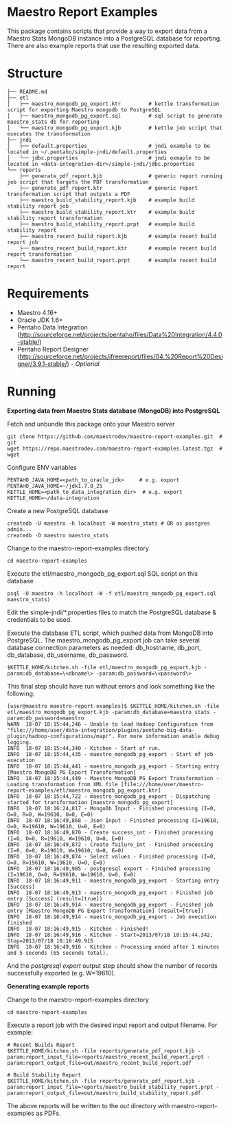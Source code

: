 Maestro Report Examples
=======================

This package contains scripts that provide a way to export data from a Maestro
Stats MongoDB instance into a PostgreSQL database for reporting.  There are also 
example reports that use the resulting exported data.

Structure
=========

    ├── README.md
    ├── etl
    │   ├── maestro_mongodb_pg_export.ktr         # kettle transformation script for exporting Maestro mongodb to PostgreSQL
    │   ├── maestro_mongodb_pg_export.sql         # sql script to generate maestro_stats db for reporting
    │   └── maestro_mongodb_pg_export.kjb         # kettle job script that executes the transformation
    ├── jndi
    │   ├── default.properties                    # jndi example to be located in ~/.pentaho/simple-jndi/default.properties
    │   └── jdbc.properties                       # jndi exmaple to be located in <data-integration-dir>/simple-jndi/jdbc.properties
    └── reports
        ├── generate_pdf_report.kjb               # generic report running job script that targets the PDF transformation
        ├── generate_pdf_report.ktr               # generic report transformation script that outputs a PDF
        ├── maestro_build_stability_report.kjb    # example build stability report job
        ├── maestro_build_stability_report.ktr    # example build stability report transformation
        ├── maestro_build_stability_report.prpt   # example build stability report
        ├── maestro_recent_build_report.kjb       # example recent build report job
        ├── maestro_recent_build_report.ktr       # example recent build report transformation
        └── maestro_recent_build_report.prpt      # example recent build report

Requirements
============

* Maestro 4.16+
* Oracle JDK 1.6+
* Pentaho Data Integration (http://sourceforge.net/projects/pentaho/files/Data%20Integration/4.4.0-stable/)
* Pentaho Report Designer (http://sourceforge.net/projects/jfreereport/files/04.%20Report%20Designer/3.9.1-stable/) - _Optional_

Running
=======

**Exporting data from Maestro Stats database (MongoDB) into PostgreSQL**


Fetch and unbundle this package onto your Maestro server

    git clone https://github.com/maestrodev/maestro-report-examples.git  # git
    wget https://repo.maestrodev.com/maestro-report-examples.latest.tgz  # wget

Configure ENV variables

    PENTAHO_JAVA_HOME=<path_to_oracle_jdk>     # e.g. export PENTAHO_JAVA_HOME=~/jdk1.7.0_25
    KETTLE_HOME=<path_to_data_integration_dir>  # e.g. export KETTLE_HOME=~/data-integration
    
Create a new PostgreSQL database

    createdb -U maestro -h localhost -W maestro_stats # OR as postgres admin...
    createdb -O maestro maestro_stats
    
Change to the maestro-report-examples directory

    cd maestro-report-examples
    
Execute the etl/maestro_mongodb_pg_export.sql SQL script on this database

    psql -U maestro -h localhost -W -f etl/maestro_mongodb_pg_export.sql maestro_stats)
    
Edit the simple-jndi/*.properties files to match the PostgreSQL database & credentials to be used.

Execute the database ETL script, which pushed data from MongoDB into PostgreSQL.  The maestro_mongodb_pg_export job can take
several database connection parameters as needed: db_hostname, db_port, db_database, db_username, db_password.

    $KETTLE_HOME/kitchen.sh -file etl/maestro_mongodb_pg_export.kjb -param:db_database=\<dbname\> -param:db_password=\<password\>

This final step should have run without errors and look something like the following:

    [user@maestro maestro-report-examples]$ $KETTLE_HOME/kitchen.sh -file etl/maestro_mongodb_pg_export.kjb -param:db_database=maestro_stats -param:db_password=maestro
    WARN  18-07 18:15:44,246 - Unable to load Hadoop Configuration from "file:///home/user/data-integration/plugins/pentaho-big-data-plugin/hadoop-configurations/mapr". For more information enable debug logging.
    INFO  18-07 18:15:44,340 - Kitchen - Start of run.
    INFO  18-07 18:15:44,435 - maestro_mongodb_pg_export - Start of job execution
    INFO  18-07 18:15:44,441 - maestro_mongodb_pg_export - Starting entry [Maestro MongoDB PG Export Transformation]
    INFO  18-07 18:15:44,449 - Maestro MongoDB PG Export Transformation - Loading transformation from XML file [file:///home/user/maestro-report-examples/etl/maestro_mongodb_pg_export.ktr]
    INFO  18-07 18:15:44,722 - maestro_mongodb_pg_export - Dispatching started for transformation [maestro_mongodb_pg_export]
    INFO  18-07 18:16:24,817 - MongoDb Input - Finished processing (I=0, O=0, R=0, W=19610, U=0, E=0)
    INFO  18-07 18:16:49,868 - Json Input - Finished processing (I=19610, O=0, R=19610, W=19610, U=0, E=0)
    INFO  18-07 18:16:49,870 - Create success_int - Finished processing (I=0, O=0, R=19610, W=19610, U=0, E=0)
    INFO  18-07 18:16:49,872 - Create failure_int - Finished processing (I=0, O=0, R=19610, W=19610, U=0, E=0)
    INFO  18-07 18:16:49,874 - Select values - Finished processing (I=0, O=0, R=19610, W=19610, U=0, E=0)
    INFO  18-07 18:16:49,905 - postgresql export - Finished processing (I=19610, O=0, R=19610, W=19610, U=0, E=0)
    INFO  18-07 18:16:49,911 - maestro_mongodb_pg_export - Starting entry [Success]
    INFO  18-07 18:16:49,913 - maestro_mongodb_pg_export - Finished job entry [Success] (result=[true])
    INFO  18-07 18:16:49,914 - maestro_mongodb_pg_export - Finished job entry [Maestro MongoDB PG Export Transformation] (result=[true])
    INFO  18-07 18:16:49,914 - maestro_mongodb_pg_export - Job execution finished
    INFO  18-07 18:16:49,915 - Kitchen - Finished!
    INFO  18-07 18:16:49,916 - Kitchen - Start=2013/07/18 18:15:44.342, Stop=2013/07/18 18:16:49.915
    INFO  18-07 18:16:49,916 - Kitchen - Processing ended after 1 minutes and 5 seconds (65 seconds total).


And the _postgresql export_ output step should show the number of records successfully exported (e.g. W=19610).


**Generating example reports**

Change to the maestro-report-examples directory

    cd maestro-report-examples
    
Execute a report job with the desired input report and output filename.  For example:

    # Recent Builds Report
    $KETTLE_HOME/kitchen.sh -file reports/generate_pdf_report.kjb -param:report_input_file=reports/maestro_recent_build_report.prpt -param:report_output_file=out/maestro_recent_build_report.pdf
    
    # Build Stability Report
    $KETTLE_HOME/kitchen.sh -file reports/generate_pdf_report.kjb -param:report_input_file=reports/maestro_build_stability_report.prpt -param:report_output_file=out/maestro_build_stability_report.pdf

The above reports will be written to the _out_ directory with maestro-report-examples as PDFs.
  
